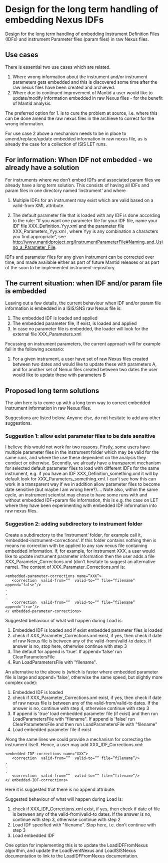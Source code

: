 Design for the long term handling of embedding Nexus IDFs
==================================
Design for the long term handling of embedding Instrument Definition Files (IDFs) and instrument Parameter files (param files) in raw Nexus files.

Use cases
----------

There is essential two use cases which are related. 

1. Where wrong information about the instrument and/or instrument parameters gets embedded and this is discovered some time after the raw nexus files have been created and archieved. 
2. Where due to continued improvement of Mantid a user would like to update/modify information embedded in raw Nexus files - for the benefit of Mantid analysis.

The preferred option for 1. is to cure the problem at source, i.e. where this can be done amend the raw nexus files in the archieve to correct for the wrong information. 

For use case 2 above a mechanism needs to be in place to amend/replace/update embedded information in raw nexus file, as is already the case for a collection of ISIS LET runs. 

For information: When IDF not embedded - we already have a solution 
----------

For instruments where we don’t embed IDFs and associated param files we already have a long term solution. This consists of having all IDFs and param files in one directory named ‘instrument’ and where

1. Multiple IDFs for an instrument may exist which are valid based on a valid-from XML attribute.

2. The default parameter file that is loaded with any IDF is done according to the rule: “If you want one parameter file for your IDF file, name your IDF file XXX\_Definition\_Yyy.xml and the parameter file XXX\_Parameters\_Yyy.xml , where Yyy is any combination a characters you find appropriate”, see  http://www.mantidproject.org/InstrumentParameterFile#Naming_and_Using_a_Parameter_File.

IDFs and parameter files for any given instrument can be corrected over time, and made available either as part of future Mantid releases or as part of the soon to be implemented instrument-repository. 


The current situation: when IDF and/or param file is embedded  
----------

Leaving out a few details, the current behaviour when IDF and/or param file information is embedded in a ISIS/SNS raw Nexus file is: 

1. The embedded IDF is loaded and applied 
2. The embedded parameter file, if exist, is loaded and applied
3. In case no parameter file is embedded, the loader will look for the external file XXX\_Parameters.xml 

Focussing on instrument parameters, the current approach will for example fail in the following scenario:

1. For a given instrument, a user have set of raw Nexus files created between two dates and would like to update these with parameters A, and for another set of Nenux files created between two dates the user would like to update these with parameters B


Proposed long term solutions   
----------

The aim here is to come up with a long term way to correct embedded instrument information in raw Nexus files.

Suggestions are listed below. Anyone else, do not hesitate to add any other suggestions.

### Suggestion 1: allow exist parameter files to be date sensitive

I believe this would not work for two reasons. Firstly, some users have multiple parameter files in the instrument folder which may be valid for the same runs, and where the use these dependent on the analysis they conduct or otherwise. Secondly, we already have a transparent mechanism for selected default parameter files to load with different IDFs for the same instrument, e.g. if you have an IDF XXX\_Definition\_something.xml it will by default look for XXX\_Parameters\_something.xml. I can't see how this can work in a transparent way if we in addition allow parameter files to become date sensitive (but maybe I am wrong here?).... Note also, within the same cycle, an instrument scientist may chose to have some runs with and without embedded IDF+param file information, this is e.g. the case on LET where they have been experimenting with embedded IDF information into raw nexus files. 

### Suggestion 2: adding subdirectory to instrument folder 

Create a subdirectory to the ‘instrument’ folder, for example call it, ‘embedded-instrument-corrections’. If this folder contains nothing then is means no correction with be applied to any raw nexus file containing embedded information. If, for example, for instrument XXX, a user would like to update instrument parameter information then the user adds a file XXX\_Parameter\_Corrections.xml (don't hesitate to suggest an alternative name). The content of XXX\_Parameter\_Corrections.xml is:

    <embedded-parameter-corrections name=”XXX”>
       <correction  valid-from=””  valid-to=”” file=”filename” append=’false’/>
    .
    .   
    .
       <correction  valid-from=””  valid-to=”” file=”filename” append=’true’/>
    </ embedded-parameter-corrections>

Suggested behaviour of what will happen during Load is:

1. Embedded IDF is loaded and if exist embedded parameter files is loaded 
2. check if XXX\_Parameter\_Corrections.xml exist, if yes, then check if date of raw Nexus file is between any of the valid-from/valid-to dates. If answer is no, stop here, otherwise continue with step 3
3. The default for append is 'true'. If append='false' run ClearParametersFile
4. Run LoadParametersFile with "filename". 

An alternative to the above is (which is faster where embedded parameter file is large and append='false', otherwise the same speed, but slightly more complex code):

1. Embedded IDF is loaded 
2. check if XXX\_Parameter\_Corrections.xml exist, if yes, then check if date of raw nexus file is between any of the valid-from/valid-to dates. If the answer is no, continue with step 4, otherwise continue with step 3
3.  If append is 'true' load embedded parameter file (if exist) and then run LoadParametersFile with "filename". If append is 'false' run ClearParametersFile and then run LoadParametersFile with "filename"
4.  Load embedded parameter file if exist

Along the same lines we could provide a mechanism for correcting the instrument itself. Hence, a user may add XXX\_IDF\_Corrections.xml:

    <embedded-IDF-corrections name="XXX”>
       <correction  valid-from=””  valid-to=”” file=”filename”/>
    .
    .   
    .
       <correction  valid-from=””  valid-to=”” file=”filename”/>
    </ embedded-IDF-corrections>

Here it is suggested that there is no append attribute. 

Suggested behaviour of what will happen during Load is:

1. check if XXX\_IDF\_Corrections.xml exist, if yes, then check if date of file is between any of the valid-from/valid-to dates. If the answer is no, continue with step 3, otherwise continue with step 2
2.  Load IDF specified with "filename". Stop here, i.e. don't continue with step 3
3.  Load embedded IDF

One option for implementing this is to update the LoadIDFFromNexus algorithm, and update the LoadEventNexus and LoadISISNexus documentation to link to the LoadIDFFromNexus documentation. 
